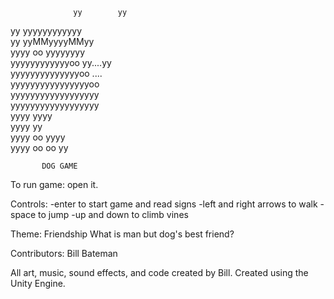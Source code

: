                                 
                                
                  yy        yy  
  yy              yyyyyyyyyyyy  
  yy              yyMMyyyyMMyy  
  yyyy          oo  yyyyyyyy    
    yyyyyyyyyyyyoo  yy....yy    
    yyyyyyyyyyyyyyoo  ....      
    yyyyyyyyyyyyyyyyoo          
    yyyyyyyyyyyyyyyyyy          
      yyyyyyyyyyyyyyyyyy        
        yyyy        yyyy        
      yyyy            yy        
    yyyy  oo          yyyy      
      yyyy  oo      oo  yy      
                                                                                                                     

           DOG GAME


To run game: open it.

Controls:
-enter to start game and read signs
-left and right arrows to walk
-space to jump
-up and down to climb vines

Theme: Friendship
What is man but dog's best friend?

Contributors: Bill Bateman

All art, music, sound effects, and code created by Bill.
Created using the Unity Engine.
